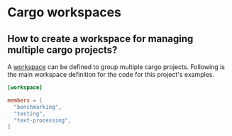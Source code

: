 # Cargo workspaces

## How to create a workspace for managing multiple cargo projects?

A [workspace](https://doc.rust-lang.org/book/ch14-03-cargo-workspaces.html) can be defined to group multiple cargo projects. Following is the main workspace definition for the code for this project's examples.

```toml
[workspace]

members = [
  "benchmarking",
  "testing",
  "text-processing",
]
```
